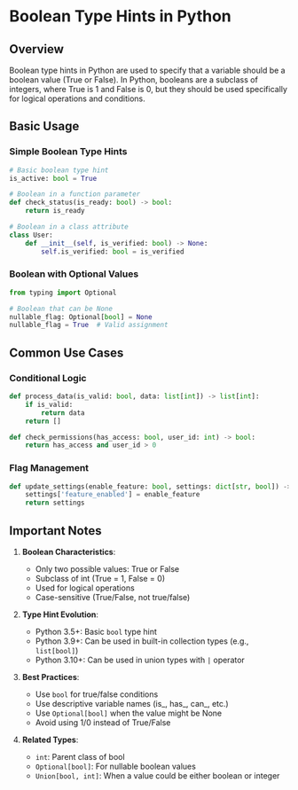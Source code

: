 # Boolean Type Hints in Python

## Overview
Boolean type hints in Python are used to specify that a variable should be a boolean value (True or False). In Python, booleans are a subclass of integers, where True is 1 and False is 0, but they should be used specifically for logical operations and conditions.

## Basic Usage

### Simple Boolean Type Hints
```python
# Basic boolean type hint
is_active: bool = True

# Boolean in a function parameter
def check_status(is_ready: bool) -> bool:
    return is_ready

# Boolean in a class attribute
class User:
    def __init__(self, is_verified: bool) -> None:
        self.is_verified: bool = is_verified
```

### Boolean with Optional Values
```python
from typing import Optional

# Boolean that can be None
nullable_flag: Optional[bool] = None
nullable_flag = True  # Valid assignment
```

## Common Use Cases

### Conditional Logic
```python
def process_data(is_valid: bool, data: list[int]) -> list[int]:
    if is_valid:
        return data
    return []

def check_permissions(has_access: bool, user_id: int) -> bool:
    return has_access and user_id > 0
```

### Flag Management
```python
def update_settings(enable_feature: bool, settings: dict[str, bool]) -> dict[str, bool]:
    settings['feature_enabled'] = enable_feature
    return settings
```

## Important Notes

1. **Boolean Characteristics**:
   - Only two possible values: True or False
   - Subclass of int (True = 1, False = 0)
   - Used for logical operations
   - Case-sensitive (True/False, not true/false)

2. **Type Hint Evolution**:
   - Python 3.5+: Basic `bool` type hint
   - Python 3.9+: Can be used in built-in collection types (e.g., `list[bool]`)
   - Python 3.10+: Can be used in union types with `|` operator

3. **Best Practices**:
   - Use `bool` for true/false conditions
   - Use descriptive variable names (is_, has_, can_, etc.)
   - Use `Optional[bool]` when the value might be None
   - Avoid using 1/0 instead of True/False

4. **Related Types**:
   - `int`: Parent class of bool
   - `Optional[bool]`: For nullable boolean values
   - `Union[bool, int]`: When a value could be either boolean or integer

